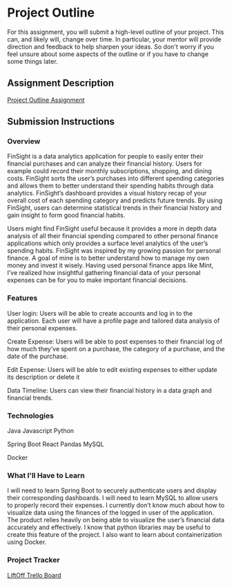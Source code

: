 # Project Outline
For this assignment, you will submit a high-level outline of your project. This can, and likely will, change over time. In particular, your mentor will provide direction and feedback to help sharpen your ideas. So don't worry if you feel unsure about some aspects of the outline or if you have to change some things later.

## Assignment Description
[Project Outline Assignment](https://education.launchcode.org/liftoff/modules/assignments/project-outline)

## Submission Instructions

### Overview
FinSight is a data analytics application for people to easily enter their financial purchases and can analyze their financial history. Users for example could record their monthly subscriptions, shopping, and dining costs. FinSight sorts the user’s purchases into different spending categories and allows them to better understand their spending habits through data analytics. FinSight’s dashboard provides a visual history recap of your overall cost of each spending category and predicts future trends. By using FinSight, users can determine statistical trends in their financial history and gain insight to form good financial habits.

Users might find FinSight useful because it provides a more in depth data analysis of all their financial spending compared to other personal finance applications which only provides a surface level analytics of the user’s spending habits. FinSight was inspired by my growing passion for personal finance. A goal of mine is to better understand how to manage my own money and invest it wisely. Having used personal finance apps like Mint, I’ve realized how insightful gathering financial data of your personal expenses can be for you to make important financial decisions. 
### Features
User login: Users will be able to create accounts and log in to the application. Each 
user will have a profile page and tailored data analysis of their personal expenses. 

Create Expense: Users will be able to post expenses to their financial log of how 
much they’ve spent on a purchase, the category of a purchase, and the date of the purchase.

Edit Expense: Users will be able to edit existing expenses to either update its description or delete it 

Data Timeline: Users can view their financial history in a data graph and financial trends.
### Technologies
Java
Javascript
Python

Spring Boot
React 
Pandas
MySQL

Docker 
### What I'll Have to Learn
I will need to learn Spring Boot to securely authenticate users and display their corresponding dashboards. I will need to learn MySQL to allow users to properly record their expenses. I currently don’t know much about how to visualize data using the finances of the logged in user of the application. The product relies heavily on being able to visualize the user’s financial data accurately and effectively. I know that python libraries may be useful to create this feature of the project. I also want to learn about containerization using Docker. 

### Project Tracker
[LiftOff Trello Board](https://trello.com/b/7RroxWeu/launchcode-liftoff)
